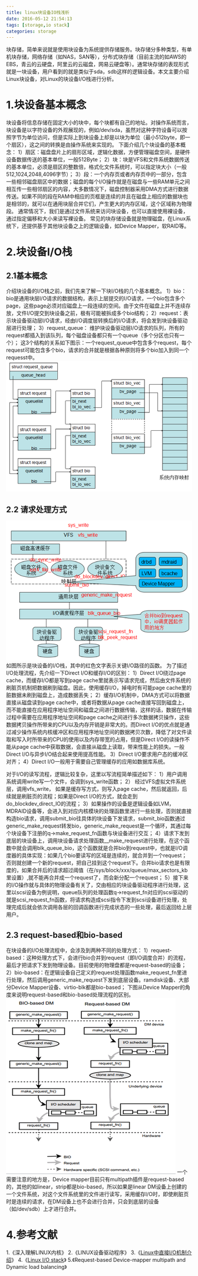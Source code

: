 ```yaml
---
title: linux块设备IO栈浅析
date: 2016-05-12 21:54:13
tags: [storage,io stack]
categories: storage
---
```

块存储，简单来说就是使用块设备为系统提供存储服务。块存储分多种类型，有单机块存储，网络存储（如NAS，SAN等），分布式块存储（目前主流的如AWS的EBS，青云的云硬盘，阿里云的云磁盘，网易云硬盘等）。通常块存储的表现形式就是一块设备，用户看到的就是类似于sda，sdb这样的逻辑设备。本文主要介绍Linux块设备，对Linux的块设备I/O栈进行分析。
# 1.块设备基本概念
块设备将信息存储在固定大小的块中，每个块都有自己的地址。对操作系统而言，块设备是以字符设备的外观展现的，例如/dev/sda，虽然对这种字符设备可以按照字节为单位访问，但是实际上到块设备上却是以块为单位（最小512byte，即一个扇区），这之间的转换是由操作系统来实现的。
    	下面介绍几个块设备的基本概念：
    	1）扇区：磁盘盘片上的扇形区域，逻辑化数据，方便管理磁盘空间，是硬件设备数据传送的基本单位，一般512Byte；
	2）块：块是VFS和文件系统数据传送的基本单位，必须是扇区的整数倍，格式化文件系统时，可以指定块大小（一般512,1024,2048,4096字节）；
   	3）段：一个内存页或者内存页中的一部分，包含一些相邻磁盘扇区中的数据；磁盘的每个I/O操作就是在磁盘与一些RAM单元之间相互传一些相邻扇区的内容，大多数情况下，磁盘控制器采用DMA方式进行数据传送。如果不同的段在RAM中相应的页框是连续的并且在磁盘上相应的数据块也是相邻的，就可以在通用块层合并它们，产生更大的内存区域，这个区域称为物理段。
通常情况下，我们是通过文件系统来访问块设备，也可以直接使用裸设备，通过指定偏移和大小来读写裸设备。
常见的块存储设备就是物理磁盘，在Linux系统下，还提供基于其他块设备之上的逻辑设备，如Device Mapper，软RAID等。
<!--more-->
# 2.块设备I/O栈
## 2.1基本概念
介绍块设备的I/O栈之前，我们先来了解一下块I/O栈的几个基本概念。
    	1）bio：bio是通用块层I/O请求的数据结构，表示上层提交的I/O请求，一个bio包含多个page，这些page必须对应磁盘上一段连续的空间。由于文件在磁盘上并不连续存放，文件I/O提交到块设备之前，极有可能被拆成多个bio结构；
    	2）request：表示块设备驱动层I/O请求，经由I/O调度层转换后的I/O请求，将会发到块设备驱动层进行处理；
    	3）request_queue： 维护块设备驱动层I/O请求的队列，所有的request都插入到该队列，每个磁盘设备都只有一个queue（多个分区也只有一个）；
    	这3个结构的关系如下图示：一个request_queue中包含多个request，每个request可能包含多个bio，请求的合并就是根据各种原则将多个bio加入到同一个requesst中。
![bio_req_queue](linux-io-stack/bio_req_queue.png)
## 2.2 请求处理方式
![io-stack](linux-io-stack/io-stack.png)
如图所示是块设备的I/O栈，其中的红色文字表示关键I/O路径的函数。
为了描述I/O处理流程，先介绍一下Direct I/O和缓存I/O的区别：
    	1）Direct I/O绕过page cache，而缓存I/O都是写到page cache里就表示写请求完成，然后由文件系统的刷脏页机制把数据刷到磁盘。因此，使用缓存I/O，掉电时有可能page cache里的脏数据未刷到磁盘上，造成数据丢失；
    	2）缓存I/O机制中，DMA方式可以将数据直接从磁盘读到page cache中，或者将数据从page cache直接写回到磁盘上，而不能直接在应用程序地址空间和磁盘之间进行数据传输，这样的话，数据在传输过程中需要在应用程序地址空间和page cache之间进行多次数据拷贝操作，这些数据拷贝操作所带来的CPU以及内存开销是非常大的。而Direct I/O的优点就是通过减少操作系统内核缓冲区和应用程序地址空间的数据拷贝次数，降低了对文件读取和写入时所带来的CPU的使用以及内存带宽的占用，但是Direct I/O的读操作不能从page cache中获取数据，会直接从磁盘上读取，带来性能上的损失。一般Direct I/O与异步I/O结合起来使用提高性能。
    	3）Direct I/O要求用户态的缓冲区对齐；
    	4）Direct I/O一般用于需要自己管理缓存的应用如数据库系统。

对于I/O的读写流程，逻辑比较复杂，这里以写流程简单描述如下：
    	1）用户调用系统调用write写一个文件，会调到sys_write函数；
    	2） 经过VFS虚拟文件系统层，调用vfs_write， 如果是缓存写方式，则写入page cache，然后就返回，后续就是刷脏页的流程；如果是Direct I/O的方式，就会走到do_blockdev_direct_IO的流程；
    	3）如果操作的设备是逻辑设备如LVM，MDRAID设备等，会进入到对应内核模块的处理函数里进行一些处理，否则就直接构造bio请求，调用submit_bio往具体的块设备下发请求，submit_bio函数通过generic_make_request转发bio，generic_make_request是一个循环，其通过每个块设备下注册的q->make_request_fn函数与块设备进行交互；
    	4）请求下发到底层的块设备上，调用块设备请求处理函数__make_request进行处理，在这个函数中就会调用blk_queue_bio，这个函数就是合并bio到request中，也就是I/O调度器的具体实现：如果几个bio要读写的区域是连续的，就合并到一个request；否则就创建一个新的request，把自己挂到这个request下。合并bio请求也是有限度的，如果合并后的请求超过阈值（在/sys/block/xxx/queue/max_sectors_kb里设置）,就不能再合并成一个request了，而会新分配一个request；
    	5）接下来的I/O操作就与具体的物理设备有关了，交由相应的块设备驱动程序进行处理，这里以scsi设备为例说明，queue队列的处理函数q->request_fn对应的scsi驱动的就是scsi_request_fn函数，将请求构造成scsi指令下发到scsi设备进行处理，处理完成后就会依次调用各层的回调函数进行完成状态的一些处理，最后返回给上层用户。

## 2.3 request-based和bio-based
在块设备的I/O处理流程中，会涉及到两种不同的处理方式：
    	1）request-based：这种处理方式下，会进行bio合并到request（即I/O调度合并）的流程，最后才把请求下发到物理设备。目前使用的物理盘都是request-based的设备；
    	2）bio-based：在逻辑设备自己定义的request处理函数make_request_fn里进行处理，然后调用generic_make_request下发到底层设备。ramdisk设备、大部分Device Mapper设备、virtio-blk都是bio-based；
下图从Device Mapper的角度来说明request-based和bio-based处理流程的区别。
![bio-based](linux-io-stack/bio-based.png)
一个需要注意的地方是，Device mapper目前只有multipath插件是request-based的，其他的如linear，strip都是bio-based，所以如果是linear DM设备上创建的一个文件系统，对这个文件系统里的文件进行读写，采用缓存I/O时，即使刷脏页时是连续的请求，在DM设备上也不会进行合并，只会到底层的设备（如/dev/sdb）上才进行合并。
# 4.参考文献
1.《深入理解LINUX内核》
2.《LINUX设备驱动程序》
3.《[Linux中直接I/O机制介绍](http://www.ibm.com/developerworks/cn/linux/l-cn-directio/ "")》
4.《[Linux I/O stack](http://www.thomas-krenn.com/en/wiki/Linux_Storage_Stack_Diagram#Diagram_for_Linux_Kernel_3.17 "")》
5.《Request-based Device-mapper multipath and Dynamic load balancing》

